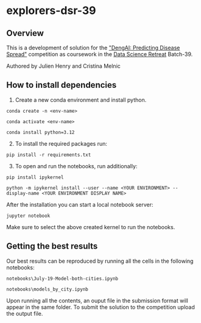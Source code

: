 # explorers-dsr-39

## Overview

This is a development of solution for the ["DengAI: Predicting Disease Spread"](https://www.drivendata.org/competitions/44/dengai-predicting-disease-spread/) competition as coursework in the [Data Science Retreat](https://datascienceretreat.com/) Batch-39. 

Authored by Julien Henry and Cristina Melnic 

## How to install dependencies
1. Create a new conda environment and install python.

```
conda create -n <env-name>

conda activate <env-name>

conda install python=3.12
```

2. To install the required packages run:

```
pip install -r requirements.txt
```

3. To open and run the notebooks, run additionally:
```
pip install ipykernel

python -m ipykernel install --user --name <YOUR ENVIRONMENT> --display-name <YOUR ENVIRONMENT DISPLAY NAME>
```    
After the installation you can start a local notebook server:
```
jupyter notebook
```
Make sure to select the above created kernel to run the notebooks.


## Getting the best results
Our best results can be reproduced by running all the cells in the following notebooks:
```
notebooks\July-19-Model-both-cities.ipynb

notebooks\models_by_city.ipynb
```

Upon running all the contents, an ouput file in the submission format will appear in the same folder.
To submit the solution to the competition upload the output file.
